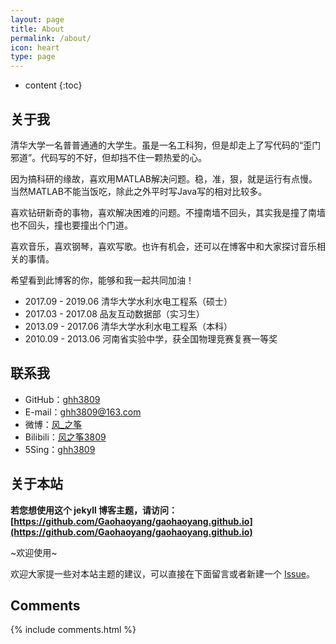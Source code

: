 ```yaml
---
layout: page
title: About
permalink: /about/
icon: heart
type: page
---
```


* content
{:toc}

## 关于我

清华大学一名普普通通的大学生。虽是一名工科狗，但是却走上了写代码的“歪门邪道”。代码写的不好，但却挡不住一颗热爱的心。

因为搞科研的缘故，喜欢用MATLAB解决问题。稳，准，狠，就是运行有点慢。当然MATLAB不能当饭吃，除此之外平时写Java写的相对比较多。

喜欢钻研新奇的事物，喜欢解决困难的问题。不撞南墙不回头，其实我是撞了南墙也不回头，撞也要撞出个门道。

喜欢音乐，喜欢钢琴，喜欢写歌。也许有机会，还可以在博客中和大家探讨音乐相关的事情。

希望看到此博客的你，能够和我一起共同加油！

* 2017.09 - 2019.06  清华大学水利水电工程系（硕士）
* 2017.03 - 2017.08  品友互动数据部（实习生）
* 2013.09 - 2017.06  清华大学水利水电工程系（本科）
* 2010.09 - 2013.06  河南省实验中学，获全国物理竞赛复赛一等奖

## 联系我

* GitHub：[ghh3809](https://github.com/ghh3809)
* E-mail：[ghh3809@163.com](mailto:ghh3809@163.com)
* 微博：[风_之筝](http://weibo.com/5893909585)
* Bilibili：[风之筝3809](https://space.bilibili.com/64501399)
* 5Sing：[ghh3809](http://5sing.kugou.com/35534696)

## 关于本站

**若您想使用这个 jekyll 博客主题，请访问：[https://github.com/Gaohaoyang/gaohaoyang.github.io](https://github.com/Gaohaoyang/gaohaoyang.github.io)**

~欢迎使用~

欢迎大家提一些对本站主题的建议，可以直接在下面留言或者新建一个 [Issue](https://github.com/Gaohaoyang/gaohaoyang.github.io/issues)。

## Comments

{% include comments.html %}
